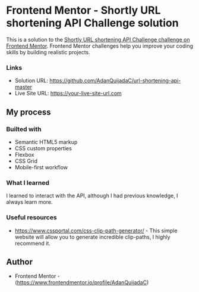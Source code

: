 # Frontend Mentor - Shortly URL shortening API Challenge solution

This is a solution to the [Shortly URL shortening API Challenge challenge on Frontend Mentor](https://www.frontendmentor.io/challenges/url-shortening-api-landing-page-2ce3ob-G). Frontend Mentor challenges help you improve your coding skills by building realistic projects.

### Links

- Solution URL: https://github.com/AdanQuijadaC/url-shortening-api-master
- Live Site URL: https://your-live-site-url.com

## My process

### Builted with

- Semantic HTML5 markup
- CSS custom properties
- Flexbox
- CSS Grid
- Mobile-first workflow

### What I learned

I learned to interact with the API, although I had previous knowledge, I always learn more.

### Useful resources

- https://www.cssportal.com/css-clip-path-generator/ - This simple website will allow you to generate incredible clip-paths, I highly recommend it.

## Author

- Frontend Mentor - (https://www.frontendmentor.io/profile/AdanQuijadaC)
